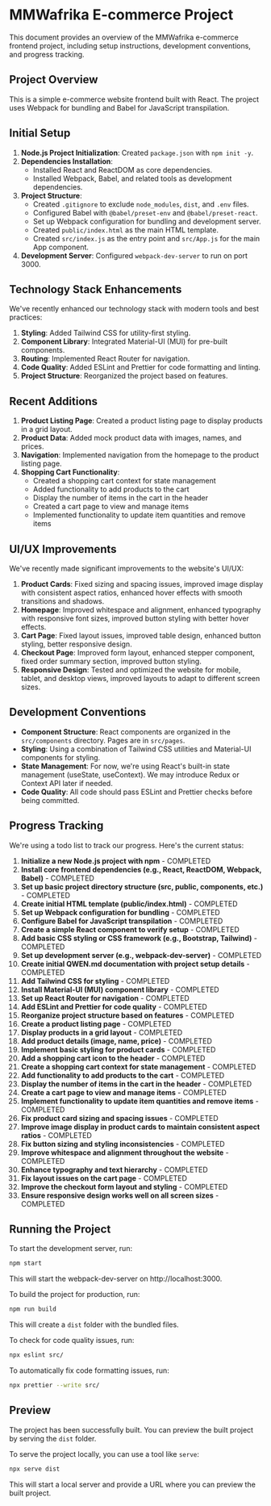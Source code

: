 # MMWafrika E-commerce Project

This document provides an overview of the MMWafrika e-commerce frontend project, including setup instructions, development conventions, and progress tracking.

## Project Overview

This is a simple e-commerce website frontend built with React. The project uses Webpack for bundling and Babel for JavaScript transpilation.

## Initial Setup

1.  **Node.js Project Initialization**: Created `package.json` with `npm init -y`.
2.  **Dependencies Installation**:
    *   Installed React and ReactDOM as core dependencies.
    *   Installed Webpack, Babel, and related tools as development dependencies.
3.  **Project Structure**:
    *   Created `.gitignore` to exclude `node_modules`, `dist`, and `.env` files.
    *   Configured Babel with `@babel/preset-env` and `@babel/preset-react`.
    *   Set up Webpack configuration for bundling and development server.
    *   Created `public/index.html` as the main HTML template.
    *   Created `src/index.js` as the entry point and `src/App.js` for the main App component.
4.  **Development Server**: Configured `webpack-dev-server` to run on port 3000.

## Technology Stack Enhancements

We've recently enhanced our technology stack with modern tools and best practices:

1.  **Styling**: Added Tailwind CSS for utility-first styling.
2.  **Component Library**: Integrated Material-UI (MUI) for pre-built components.
3.  **Routing**: Implemented React Router for navigation.
4.  **Code Quality**: Added ESLint and Prettier for code formatting and linting.
5.  **Project Structure**: Reorganized the project based on features.

## Recent Additions

1.  **Product Listing Page**: Created a product listing page to display products in a grid layout.
2.  **Product Data**: Added mock product data with images, names, and prices.
3.  **Navigation**: Implemented navigation from the homepage to the product listing page.
4.  **Shopping Cart Functionality**: 
    *   Created a shopping cart context for state management
    *   Added functionality to add products to the cart
    *   Display the number of items in the cart in the header
    *   Created a cart page to view and manage items
    *   Implemented functionality to update item quantities and remove items

## UI/UX Improvements

We've recently made significant improvements to the website's UI/UX:

1.  **Product Cards**: Fixed sizing and spacing issues, improved image display with consistent aspect ratios, enhanced hover effects with smooth transitions and shadows.
2.  **Homepage**: Improved whitespace and alignment, enhanced typography with responsive font sizes, improved button styling with better hover effects.
3.  **Cart Page**: Fixed layout issues, improved table design, enhanced button styling, better responsive design.
4.  **Checkout Page**: Improved form layout, enhanced stepper component, fixed order summary section, improved button styling.
5.  **Responsive Design**: Tested and optimized the website for mobile, tablet, and desktop views, improved layouts to adapt to different screen sizes.

## Development Conventions

*   **Component Structure**: React components are organized in the `src/components` directory. Pages are in `src/pages`.
*   **Styling**: Using a combination of Tailwind CSS utilities and Material-UI components for styling.
*   **State Management**: For now, we're using React's built-in state management (useState, useContext). We may introduce Redux or Context API later if needed.
*   **Code Quality**: All code should pass ESLint and Prettier checks before being committed.

## Progress Tracking

We're using a todo list to track our progress. Here's the current status:

1.  **Initialize a new Node.js project with npm** - COMPLETED
2.  **Install core frontend dependencies (e.g., React, ReactDOM, Webpack, Babel)** - COMPLETED
3.  **Set up basic project directory structure (src, public, components, etc.)** - COMPLETED
4.  **Create initial HTML template (public/index.html)** - COMPLETED
5.  **Set up Webpack configuration for bundling** - COMPLETED
6.  **Configure Babel for JavaScript transpilation** - COMPLETED
7.  **Create a simple React component to verify setup** - COMPLETED
8.  **Add basic CSS styling or CSS framework (e.g., Bootstrap, Tailwind)** - COMPLETED
9.  **Set up development server (e.g., webpack-dev-server)** - COMPLETED
10. **Create initial QWEN.md documentation with project setup details** - COMPLETED
11. **Add Tailwind CSS for styling** - COMPLETED
12. **Install Material-UI (MUI) component library** - COMPLETED
13. **Set up React Router for navigation** - COMPLETED
14. **Add ESLint and Prettier for code quality** - COMPLETED
15. **Reorganize project structure based on features** - COMPLETED
16. **Create a product listing page** - COMPLETED
17. **Display products in a grid layout** - COMPLETED
18. **Add product details (image, name, price)** - COMPLETED
19. **Implement basic styling for product cards** - COMPLETED
20. **Add a shopping cart icon to the header** - COMPLETED
21. **Create a shopping cart context for state management** - COMPLETED
22. **Add functionality to add products to the cart** - COMPLETED
23. **Display the number of items in the cart in the header** - COMPLETED
24. **Create a cart page to view and manage items** - COMPLETED
25. **Implement functionality to update item quantities and remove items** - COMPLETED
26. **Fix product card sizing and spacing issues** - COMPLETED
27. **Improve image display in product cards to maintain consistent aspect ratios** - COMPLETED
28. **Fix button sizing and styling inconsistencies** - COMPLETED
29. **Improve whitespace and alignment throughout the website** - COMPLETED
30. **Enhance typography and text hierarchy** - COMPLETED
31. **Fix layout issues on the cart page** - COMPLETED
32. **Improve the checkout form layout and styling** - COMPLETED
33. **Ensure responsive design works well on all screen sizes** - COMPLETED

## Running the Project

To start the development server, run:

```bash
npm start
```

This will start the webpack-dev-server on http://localhost:3000.

To build the project for production, run:

```bash
npm run build
```

This will create a `dist` folder with the bundled files.

To check for code quality issues, run:

```bash
npx eslint src/
```

To automatically fix code formatting issues, run:

```bash
npx prettier --write src/
```

## Preview

The project has been successfully built. You can preview the built project by serving the `dist` folder. 

To serve the project locally, you can use a tool like `serve`:

```bash
npx serve dist
```

This will start a local server and provide a URL where you can preview the built project.